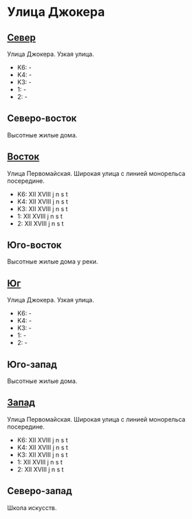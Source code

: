 # Улица Джокера

## [Север](./10375085.md)

Улица Джокера.
Узкая улица.

* K6:   -
* K4:   -
* K3:   -
* 1:    -
* 2:    -

## Северо-восток

Высотные жилые дома.

## [Восток](./10380090.md)

Улица Первомайская.
Широкая улица с линией монорельса посередине.

* K6:   XII XVIII
        j   n   s   t
* K4:   XII XVIII
        j   n   s   t
* K3:   XII XVIII
        j   n   s   t
* 1:    XII XVIII
        j   n   s   t
* 2:    XII XVIII
        j   n   s   t

## Юго-восток

Высотные жилые дома у реки.

## [Юг](./10375100.md)

Улица Джокера.
Узкая улица.

* K6:   -
* K4:   -
* K3:   -
* 1:    -
* 2:    -

## Юго-запад

Высотные жилые дома.

## [Запад](./10370090.md)

Улица Первомайская.
Широкая улица с линией монорельса посередине.

* K6:   XII XVIII
        j   n   s   t
* K4:   XII XVIII
        j   n   s   t
* K3:   XII XVIII
        j   n   s   t
* 1:    XII XVIII
        j   n   s   t
* 2:    XII XVIII
        j   n   s   t

## Северо-запад

Школа искусств.
